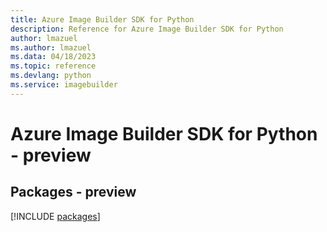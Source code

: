 ```yaml
---
title: Azure Image Builder SDK for Python
description: Reference for Azure Image Builder SDK for Python
author: lmazuel
ms.author: lmazuel
ms.data: 04/18/2023
ms.topic: reference
ms.devlang: python
ms.service: imagebuilder
---
```

# Azure Image Builder SDK for Python - preview
## Packages - preview
[!INCLUDE [packages](image-builder-index.md)]